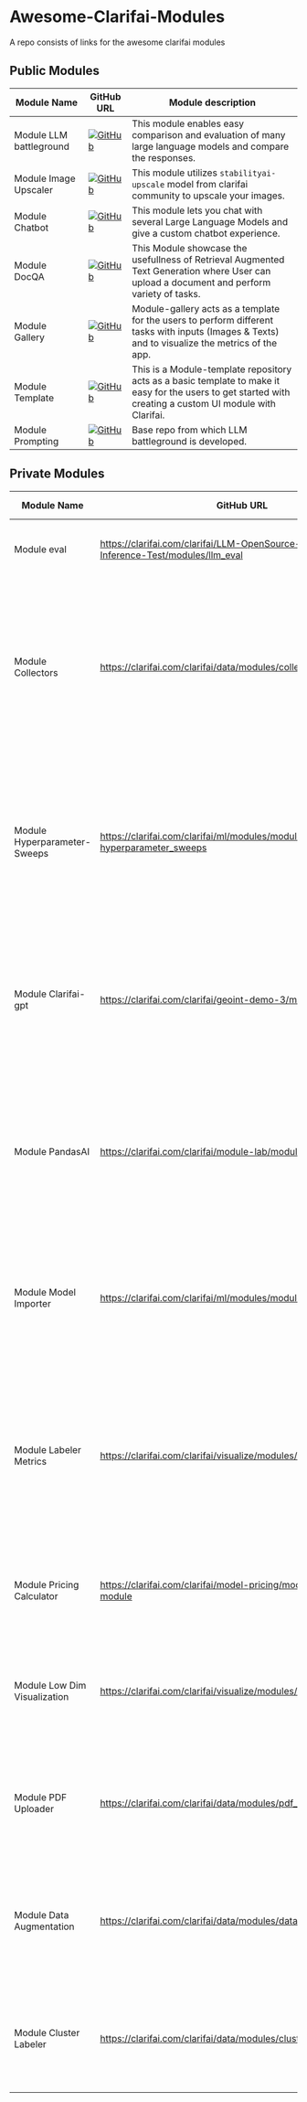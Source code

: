 # Awesome-Clarifai-Modules
A repo consists of links for the awesome clarifai modules 

## Public Modules
| **Module Name** | **GitHub URL** | **Module description** |
|------------------|----------|---------------------------|
| Module LLM battleground | [![GitHub](https://img.shields.io/badge/GitHub-Link-blue?logo=github)](https://github.com/Clarifai/module-llm-battleground) | This module enables easy comparison and evaluation of many large language models and compare the responses. |
| Module Image Upscaler | [![GitHub](https://img.shields.io/badge/GitHub-Link-blue?logo=github)](https://github.com/Clarifai/module-img-upscaler)  | This module utilizes `stabilityai-upscale` model from clarifai community to upscale your images. |
| Module Chatbot | [![GitHub](https://img.shields.io/badge/GitHub-Link-blue?logo=github)](https://github.com/Clarifai/module-chatbot) | This module lets you chat with several Large Language Models and give a custom chatbot experience. |
| Module DocQA | [![GitHub](https://img.shields.io/badge/GitHub-Link-blue?logo=github)](https://github.com/Clarifai/module-docQA)| This Module showcase the usefullness of Retrieval Augmented Text Generation where User can upload a document and perform variety of tasks. |
| Module Gallery | [![GitHub](https://img.shields.io/badge/GitHub-Link-blue?logo=github)](https://github.com/Clarifai/module-gallery) | Module-gallery acts as a template for the users to perform different tasks with inputs (Images & Texts) and to visualize the metrics of the app. |
| Module Template | [![GitHub](https://img.shields.io/badge/GitHub-Link-blue?logo=github)](https://github.com/Clarifai/module-template) | This is a Module-template repository acts as a basic template to make it easy for the users to get started with creating a custom UI module with Clarifai. |
| Module Prompting | [![GitHub](https://img.shields.io/badge/GitHub-Link-blue?logo=github)](https://github.com/Clarifai/module-prompting) | Base repo from which LLM battleground is developed. |


## Private Modules
| **Module Name** | **GitHub URL** | **Module description** |
|------------------|----------|---------------------------|
| Module eval |https://clarifai.com/clarifai/LLM-OpenSource-Models-Training-Inference-Test/modules/llm_eval | This module-eval runs on all evaluation pages on the platform |
| Module Collectors | https://clarifai.com/clarifai/data/modules/collector | Collectors capture input data for your app. They enable you to pipe in data from production models automatically, and are the key to unlocking many platform training capabilities like active learning. |
| Module Hyperparameter-Sweeps | https://clarifai.com/clarifai/ml/modules/module-hyperparameter_sweeps | This Module enables users to experiment with a variety of hyperparameter values and their combinations. Also to designate a range of values for a hyperparameter, specifying the step size for experimentation. |
| Module Clarifai-gpt | https://clarifai.com/clarifai/geoint-demo-3/modules/clarifaigpt | This Module Converts Clarifai community apps into tools that can be leveraged by LLM based agent to build a custom workflow and complete complex tasks |
| Module PandasAI | https://clarifai.com/clarifai/module-lab/modules/pandasai | This module allows users to ask questions about their DataFrame. Questions can geenrate insights or plots. As you generate plots, you can keep refining your prompt to get your desired output |
| Module Model Importer | https://clarifai.com/clarifai/ml/modules/module_model_importer | This module lets you easily import models from Hugging Face to your app and Triton Import lets you upload your local triton-format model to your app |
| Module Labeler Metrics | https://clarifai.com/clarifai/visualize/modules/labeler_metrics | This module helps gain insights from your labeling tasks. Breakdowns of progress, input statuses, annotations created per worker, durations per worker, etc. so that you can optimize your labelling efforts. |
| Module Pricing Calculator | https://clarifai.com/clarifai/model-pricing/modules/pricing-module | This wonderfule module helps with pricing calculations easier to understand for users. |
| Module Low Dim Visualization | https://clarifai.com/clarifai/visualize/modules/low_dimensional_viz | This module allows to visualize high dimensional data in a low dimensional graph. It utilizes Bokeh to allow interactive visualization. |
| Module PDF Uploader | https://clarifai.com/clarifai/data/modules/pdf_uploader | This Module lets you chunk your pdf and uploads it to a Clarifai Application. You can configure even configure word level chunk size. |
| Module Data Augmentation | https://clarifai.com/clarifai/data/modules/data-augmentation | This module augments the data in a Clarifai Application. You can configure a set of augmentation to apply to your images and then upload to your Clarifai App. |
| Module Cluster Labeler | https://clarifai.com/clarifai/data/modules/cluster-labeler | This Module allows to label UMAP clusters. You can click on points or use the box or lasso tool to select multiple points to label. |






